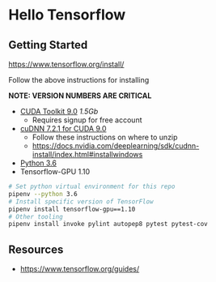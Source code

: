 # Hello Tensorflow

## Getting Started

https://www.tensorflow.org/install/

Follow the above instructions for installing

**NOTE: VERSION NUMBERS ARE CRITICAL**

 - [CUDA Toolkit 9.0](https://docs.nvidia.com/cuda/cuda-installation-guide-microsoft-windows/) _1.5Gb_
     - Requires signup for free account
 - [cuDNN 7.2.1 for CUDA 9.0](https://developer.nvidia.com/cudnn) 
    - Follow these instructions on where to unzip
    - https://docs.nvidia.com/deeplearning/sdk/cudnn-install/index.html#installwindows
 - [Python 3.6](https://www.python.org/downloads/release/python-366/)
 - Tensorflow-GPU 1.10

 ```bash
 # Set python virtual environment for this repo
 pipenv --python 3.6
 # Install specific version of TensorFlow
 pipenv install tensorflow-gpu==1.10
 # Other tooling
 pipenv install invoke pylint autopep8 pytest pytest-cov
 ```

## Resources

 - https://www.tensorflow.org/guides/